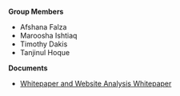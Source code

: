 **__Group Members__**
- Afshana Falza
- Maroosha Ishtiaq
- Timothy Dakis
- Tanjinul Hoque

**__Documents__**
- [Whitepaper and Website Analysis Whitepaper](https://github.com/afshanafalza/BookStore/blob/0b29e22bf2867a86bc0f1a69eb3b72b46ff07633/Whitepapers,%20Graypaper,%20Video%20and%20Wireframes/Whitepaper%20and%20Website%20Analysis.pdf)
